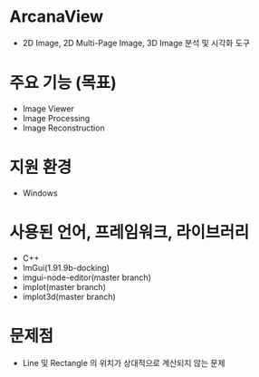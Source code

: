 # ArcanaView
 - 2D Image, 2D Multi-Page Image, 3D Image 분석 및 시각화 도구

# 주요 기능 (목표)
 - Image Viewer
 - Image Processing
 - Image Reconstruction

# 지원 환경
 - Windows

# 사용된 언어, 프레임워크, 라이브러리
 - C++
 - ImGui(1.91.9b-docking)
 - imgui-node-editor(master branch)
 - implot(master branch)
 - implot3d(master branch)

# 문제점
 - Line 및 Rectangle 의 위치가 상대적으로 계산되지 않는 문제
